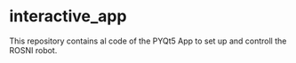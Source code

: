# interactive_app
This repository contains al code of the PYQt5 App to set up and controll the ROSNI robot.
